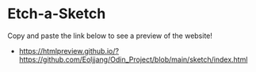 # Etch-a-Sketch
Copy and paste the link below to see a preview of the website!
* https://htmlpreview.github.io/?https://github.com/Eoljjang/Odin_Project/blob/main/sketch/index.html
